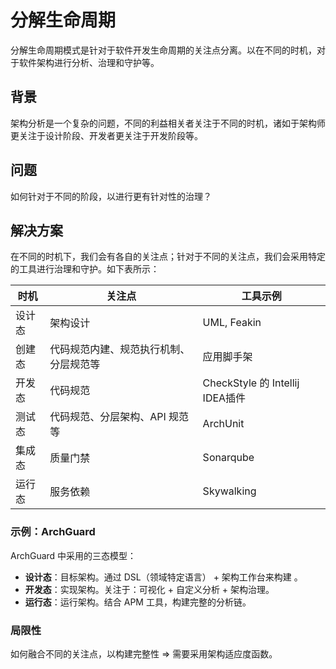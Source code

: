 # 分解生命周期

分解生命周期模式是针对于软件开发生命周期的关注点分离。以在不同的时机，对于软件架构进行分析、治理和守护等。

## 背景

架构分析是一个复杂的问题，不同的利益相关者关注于不同的时机，诸如于架构师更关注于设计阶段、开发者更关注于开发阶段等。

## 问题

如何针对于不同的阶段，以进行更有针对性的治理？

## 解决方案

在不同的时机下，我们会有各自的关注点；针对于不同的关注点，我们会采用特定的工具进行治理和守护。如下表所示：

| **时机** | **关注点**             | **工具示例**                     |
|--------|---------------------|------------------------------|
| 设计态    | 架构设计                | UML, Feakin                  |
| 创建态    | 代码规范内建、规范执行机制、分层规范等 | 应用脚手架                        |
| 开发态    | 代码规范                | CheckStyle 的 Intellij IDEA插件 |
| 测试态    | 代码规范、分层架构、API 规范等   | ArchUnit                     |
| 集成态    | 质量门禁                | Sonarqube                    |
| 运行态    | 服务依赖                | Skywalking                   |



### 示例：ArchGuard

ArchGuard 中采用的三态模型：

- **设计态**：目标架构。通过 DSL（领域特定语言） + 架构工作台来构建 。
- **开发态**：实现架构。关注于：可视化 + 自定义分析 + 架构治理。
- **运行态**：运行架构。结合 APM 工具，构建完整的分析链。

### 局限性

如何融合不同的关注点，以构建完整性 => 需要采用架构适应度函数。

